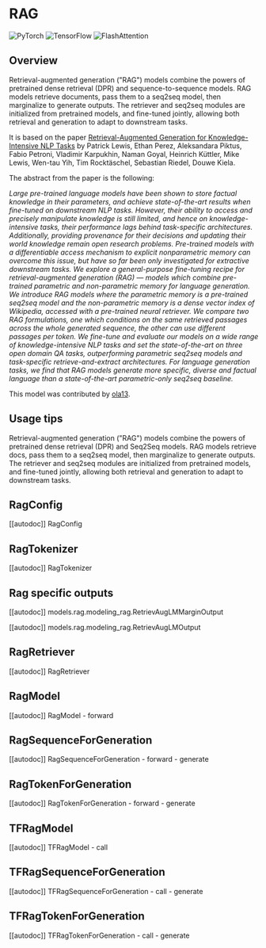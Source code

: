 <!--Copyright 2020 The HuggingFace Team. All rights reserved.

Licensed under the Apache License, Version 2.0 (the "License"); you may not use this file except in compliance with
the License. You may obtain a copy of the License at

http://www.apache.org/licenses/LICENSE-2.0

Unless required by applicable law or agreed to in writing, software distributed under the License is distributed on
an "AS IS" BASIS, WITHOUT WARRANTIES OR CONDITIONS OF ANY KIND, either express or implied. See the License for the
specific language governing permissions and limitations under the License.

⚠️ Note that this file is in Markdown but contain specific syntax for our doc-builder (similar to MDX) that may not be
rendered properly in your Markdown viewer.

-->

# RAG

<div class="flex flex-wrap space-x-1">
<img alt="PyTorch" src="https://img.shields.io/badge/PyTorch-DE3412?style=flat&logo=pytorch&logoColor=white">
<img alt="TensorFlow" src="https://img.shields.io/badge/TensorFlow-FF6F00?style=flat&logo=tensorflow&logoColor=white">
<img alt="FlashAttention" src="https://img.shields.io/badge/%E2%9A%A1%EF%B8%8E%20FlashAttention-eae0c8?style=flat">
</div>

## Overview

Retrieval-augmented generation ("RAG") models combine the powers of pretrained dense retrieval (DPR) and
sequence-to-sequence models. RAG models retrieve documents, pass them to a seq2seq model, then marginalize to generate
outputs. The retriever and seq2seq modules are initialized from pretrained models, and fine-tuned jointly, allowing
both retrieval and generation to adapt to downstream tasks.

It is based on the paper [Retrieval-Augmented Generation for Knowledge-Intensive NLP Tasks](https://huggingface.co/papers/2005.11401) by Patrick Lewis, Ethan Perez, Aleksandara Piktus, Fabio Petroni, Vladimir
Karpukhin, Naman Goyal, Heinrich Küttler, Mike Lewis, Wen-tau Yih, Tim Rocktäschel, Sebastian Riedel, Douwe Kiela.

The abstract from the paper is the following:

*Large pre-trained language models have been shown to store factual knowledge in their parameters, and achieve
state-of-the-art results when fine-tuned on downstream NLP tasks. However, their ability to access and precisely
manipulate knowledge is still limited, and hence on knowledge-intensive tasks, their performance lags behind
task-specific architectures. Additionally, providing provenance for their decisions and updating their world knowledge
remain open research problems. Pre-trained models with a differentiable access mechanism to explicit nonparametric
memory can overcome this issue, but have so far been only investigated for extractive downstream tasks. We explore a
general-purpose fine-tuning recipe for retrieval-augmented generation (RAG) — models which combine pre-trained
parametric and non-parametric memory for language generation. We introduce RAG models where the parametric memory is a
pre-trained seq2seq model and the non-parametric memory is a dense vector index of Wikipedia, accessed with a
pre-trained neural retriever. We compare two RAG formulations, one which conditions on the same retrieved passages
across the whole generated sequence, the other can use different passages per token. We fine-tune and evaluate our
models on a wide range of knowledge-intensive NLP tasks and set the state-of-the-art on three open domain QA tasks,
outperforming parametric seq2seq models and task-specific retrieve-and-extract architectures. For language generation
tasks, we find that RAG models generate more specific, diverse and factual language than a state-of-the-art
parametric-only seq2seq baseline.*

This model was contributed by [ola13](https://huggingface.co/ola13).

## Usage tips

Retrieval-augmented generation ("RAG") models combine the powers of pretrained dense retrieval (DPR) and Seq2Seq models. 
RAG models retrieve docs, pass them to a seq2seq model, then marginalize to generate outputs. The retriever and seq2seq 
modules are initialized from pretrained models, and fine-tuned jointly, allowing both retrieval and generation to adapt 
to downstream tasks.

## RagConfig

[[autodoc]] RagConfig

## RagTokenizer

[[autodoc]] RagTokenizer

## Rag specific outputs

[[autodoc]] models.rag.modeling_rag.RetrievAugLMMarginOutput

[[autodoc]] models.rag.modeling_rag.RetrievAugLMOutput

## RagRetriever

[[autodoc]] RagRetriever

<frameworkcontent>
<pt>

## RagModel

[[autodoc]] RagModel
    - forward

## RagSequenceForGeneration

[[autodoc]] RagSequenceForGeneration
    - forward
    - generate

## RagTokenForGeneration

[[autodoc]] RagTokenForGeneration
    - forward
    - generate

</pt>
<tf>

## TFRagModel

[[autodoc]] TFRagModel
    - call

## TFRagSequenceForGeneration

[[autodoc]] TFRagSequenceForGeneration
    - call
    - generate

## TFRagTokenForGeneration

[[autodoc]] TFRagTokenForGeneration
    - call
    - generate

</tf>
</frameworkcontent>
